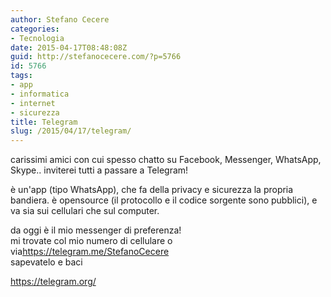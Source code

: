 ```yaml
---
author: Stefano Cecere
categories:
- Tecnologia
date: 2015-04-17T08:48:08Z
guid: http://stefanocecere.com/?p=5766
id: 5766
tags:
- app
- informatica
- internet
- sicurezza
title: Telegram
slug: /2015/04/17/telegram/
---
```


carissimi amici con cui spesso chatto su Facebook, Messenger, WhatsApp, Skype.. inviterei tutti a passare a Telegram!

è un'app (tipo WhatsApp), che fa della privacy e sicurezza la propria bandiera. è opensource (il protocollo e il codice sorgente sono pubblici), e va sia sui cellulari che sul computer.

da oggi è il mio messenger di preferenza!<span class="text_exposed_show"><br /> mi trovate col mio numero di cellulare o via<a href="https://telegram.me/StefanoCecere" target="_blank" rel="nofollow">https://telegram.me/StefanoCecere</a><br /> sapevatelo e baci</span>

<a href="https://telegram.org" target="_blank">https://telegram.org/</a>